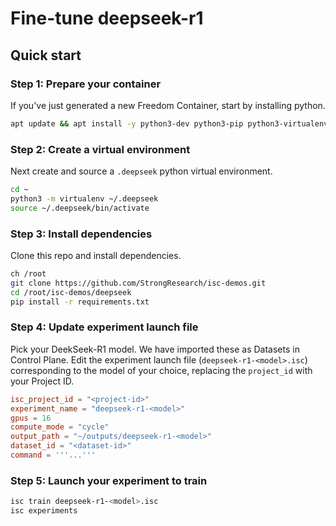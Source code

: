 # Fine-tune deepseek-r1
## Quick start
### Step 1: Prepare your container
If you've just generated a new Freedom Container, start by installing python.
```bash
apt update && apt install -y python3-dev python3-pip python3-virtualenv git nano
```
### Step 2: Create a virtual environment
Next create and source a `.deepseek` python virtual environment.
```bash
cd ~
python3 -m virtualenv ~/.deepseek
source ~/.deepseek/bin/activate
```
### Step 3: Install dependencies
Clone this repo and install dependencies.
```bash
ch /root
git clone https://github.com/StrongResearch/isc-demos.git
cd /root/isc-demos/deepseek
pip install -r requirements.txt
```
### Step 4: Update experiment launch file
Pick your DeekSeek-R1 model. We have imported these as Datasets in Control Plane.
Edit the experiment launch file (`deepseek-r1-<model>.isc`) corresponding to the model of your choice, replacing the `project_id` with your Project ID.
```toml
isc_project_id = "<project-id>"
experiment_name = "deepseek-r1-<model>"
gpus = 16
compute_mode = "cycle"
output_path = "~/outputs/deepseek-r1-<model>"
dataset_id = "<dataset-id>"
command = '''...'''
```
### Step 5: Launch your experiment to train
```bash
isc train deepseek-r1-<model>.isc
isc experiments
```
